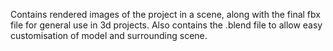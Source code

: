 Contains rendered images of the project in a scene, along with the final fbx file for general use in 3d projects. Also contains the .blend file to allow easy customisation of model and surrounding scene.
